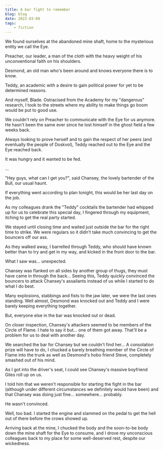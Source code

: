 ```yaml
---
title: A bar fight to remember
blog: blog
date: 2022-03-09
tags:
    - fiction
---
```

We found ourselves at the abandoned mine shaft, home to the mysterious entity we call the Eye.

Preacher, our leader, a man of the cloth with the heavy weight of his unconventional faith on his shoulders.

Desmond, an old man who's been around and knows everyone there is to know.

Teddy, an academic with a desire to gain political power for yet to be determined reasons.

And myself, Blade. Ostracised from the Academy for my "dangerous" research, I took to the streets where my ability to make things go boom would be put to good use.

We couldn't rely on Preacher to communicate with the Eye for us anymore. He hasn't been the same ever since he lost himself in the ghost field a few weeks back.

Always looking to prove herself and to gain the respect of her peers (and eventually the people of Doskvol), Teddy reached out to the Eye and the Eye reached back.

It was hungry and it wanted to be fed.

...

"Hey guys, what can I get you?", said Chansey, the lovely bartender of the Bull, our usual haunt.

If everything went according to plan tonight, this would be her last day on the job.

As my colleagues drank the "Teddy" cocktails the bartender had whipped up for us to celebrate this special day, I fingered through my equipment, itching to get the real party started.

We stayed until closing time and waited just outside the bar for the right time to strike. We were regulars so it didn't take much convincing to get the bouncers off our ass.

As they walked away, I barrelled through Teddy, who should have known better than to try and get in my way, and kicked in the front door to the bar.

What I saw was... unexpected.

Chansey was flanked on all sides by another group of thugs, they must have came in through the back... Seeing this, Teddy quickly convinced the bouncers to attack Chansey's assailants instead of us while I started to do what I do best.

Many explosions, stabbings and fists to the jaw later, we were the last ones standing. Well almost, Desmond was knocked out and Teddy and I were barely keeping everything together.

But, everyone else in the bar was knocked out or dead.

On closer inspection, Chansey's attackers seemed to be members of the Circle of Flame. I hate to say it but... one of them got away. That'll be a problem for us to deal with another day.

We searched the bar for Chansey but we couldn't find her... A consolation prize will have to do, I chucked a barely breathing member of the Circle of Flame into the trunk as well as Desmond's hobo friend Steve, completely smashed out of his mind.

As I got into the driver's seat, I could see Chansey's massive boyfriend Giles roll up on us.

I told him that we weren't responsible for starting the fight in the bar (although under different circumstances we definitely would have been) and that Chansey was doing just fine... somewhere... probably.

He wasn't convinced.

Well, too bad. I started the engine and slammed on the pedal to get the hell out of there before the crows showed up.

Arriving back at the mine, I chucked the body and the soon-to-be body down the mine shaft for the Eye to consume, and I drove my unconscious colleagues back to my place for some well-deserved rest, despite our wickedness.

